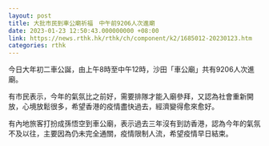 ```yaml
---
layout: post
title: 大批市民到車公廟祈福　中午前9206人次進廟
date: 2023-01-23 12:50:43.000000000 +08:00
link: https://news.rthk.hk/rthk/ch/component/k2/1685012-20230123.htm
categories: rthk
---
```


今日大年初二車公誕，由上午8時至中午12時，沙田「車公廟」共有9206人次進廟。 

有市民表示，今年的氣氛比之前好，需要排隊才能入廟參拜，又認為社會重新開放，心境放鬆很多，希望香港的疫情盡快過去，經濟變得愈來愈好。

有內地旅客打扮成孫悟空到車公廟，表示過去三年沒有到訪香港，認為今年的氣氛不及以往，主要因為仍未完全通關，疫情限制人流，希望疫情早日結束。
